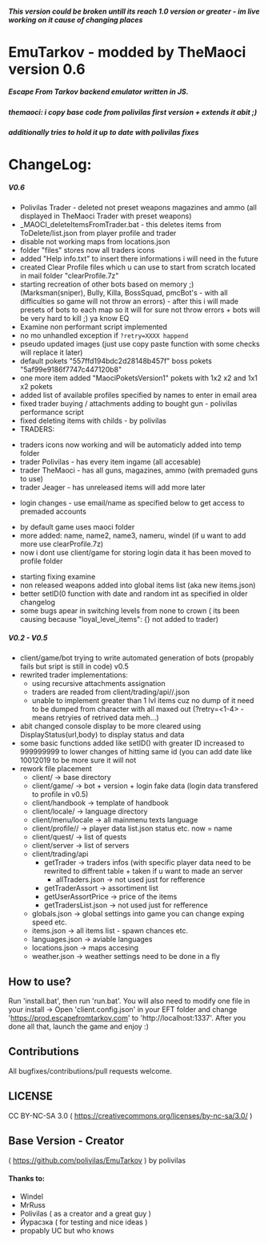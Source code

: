 ##### This version could be broken untill its reach 1.0 version or greater - im live working on it cause of changing places
# EmuTarkov - modded by TheMaoci version 0.6
##### Escape From Tarkov backend emulator written in JS.
##### themaoci: i copy base code from polivilas first version + extends it abit ;) 
##### additionally tries to hold it up to date with polivilas fixes

# ChangeLog:
##### V0.6
- Polivilas Trader - deleted not preset weapons magazines and ammo (all displayed in TheMaoci Trader with preset weapons)
- _MAOCI_deleteItemsFromTrader.bat - this deletes items from ToDelete/list.json from player profile and trader 
- disable not working maps from locations.json
- folder "files" stores now all traders icons
- added "Help info.txt" to insert there informations i will need in the future
- created Clear Profile files which u can use to start from scratch located in mail folder "clearProfile.7z"
- starting recreation of other bots based on memory ;) (Marksman(sniper), Bully, Killa, BossSquad, pmcBot's - with all difficulties so game will not throw an errors) - after this i will made presets of bots to each map so it will for sure not throw errors + bots will be very hard to kill ;) ya know EQ
- Examine non performant script implemented
- no mo unhandled exception if `?retry=XXXX happend`
- pseudo updated images (just use copy paste function with some checks will replace it later)
- default pokets "557ffd194bdc2d28148b457f" boss pokets "5af99e9186f7747c447120b8"
- one more item added "MaociPoketsVersion1" pokets with 1x2 x2 and 1x1 x2 pokets
- added list of available profiles specified by names to enter in email area
- fixed trader buying / attachments adding to bought gun - polivilas performance script
- fixed deleting items with childs - by polivilas
- TRADERS:
 * traders icons now working and will be automaticly added into temp folder
 * trader Polivilas - has every item ingame (all accesable)
 * trader TheMaoci - has all guns, magazines, ammo (with premaded guns to use)
 * trader Jeager - has unreleased items will add more later
- login changes - use email/name as specified below to get access to premaded accounts
 * by default game uses maoci folder
 * more added: name, name2, name3, nameru, windel (if u want to add more use clearProfile.7z)
 * now i dont use client/game for storing login data it has been moved to profile folder
- starting fixing examine
- non released weapons added into global items list (aka new items.json)
- better setID(0 function with date and random int as specified in older changelog
- some bugs apear in switching levels from none to crown ( its been causing because "loyal_level_items": {} not added to trader)

##### V0.2 - V0.5
- client/game/bot trying to write automated generation of bots (propably fails but sript is still in code) v0.5
- rewrited trader implementations:
  * using recursive attachments assignation
  * traders are readed from client/trading/api/<folder>/<TraderID>.json
  * unable to implement greater than 1 lvl items cuz no dump of it need to be dumped from character with all maxed out (?retry=<1-4> - means retryies of retrived data meh...)
- abit changed console display to be more cleared using DisplayStatus(url,body) to display status and data
- some basic functions added like setID() with greater ID increased to 999999999 to lower changes of hitting same id (you can add date like 10012019<randomint> to be more sure it will not 
- rework file placement
  * client/ -> base directory
  * client/game/ -> bot + version + login fake data (login data transfered to profile in v0.5)
  * client/handbook -> template of handbook
  * client/locale/ -> language directory
  * client/menu/locale -> all mainmenu texts language
  * client/profile/<uniqueID>/ -> player data list.json status etc. now <uniqueID> = name
  * client/quest/ -> list of quests
  * client/server -> list of servers
  * client/trading/api
    - getTrader -> traders infos (with specific player data need to be rewrited to diffrent table + taken if u want to made an server
      * allTraders.json -> not used just for refference
    - getTraderAssort -> assortiment list
    - getUserAssortPrice -> price of the items
    - getTradersList.json -> not used just for refference
  * globals.json -> global settings into game you can change exping speed etc.
  * items.json -> all items list - spawn chances etc.
  * languages.json -> aviable languages
  * locations.json -> maps accesing
  * weather.json -> weather settings need to be done in a fly
  
  
## How to use?
Run 'install.bat', then run 'run.bat'.
You will also need to modify one file in your install ->
Open 'client.config.json' in your EFT folder and change 'https://prod.escapefromtarkov.com' to 'http://localhost:1337'.
After you done all that, launch the game and enjoy :)

## Contributions
All bugfixes/contributions/pull requests welcome.

## LICENSE
CC BY-NC-SA 3.0 ( https://creativecommons.org/licenses/by-nc-sa/3.0/ )

## Base Version - Creator 
( https://github.com/polivilas/EmuTarkov ) by polivilas

#### Thanks to:
- Windel
- MrRuss
- Polivilas ( as a creator and a great guy )
- Йурасзка ( for testing and nice ideas )
- propably UC but who knows
